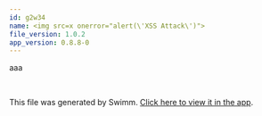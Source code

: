 ```yaml
---
id: g2w34
name: <img src=x onerror="alert(\'XSS Attack\')">
file_version: 1.0.2
app_version: 0.8.8-0
---
```


aaa

<br/>

This file was generated by Swimm. [Click here to view it in the app](http://localhost:5000/repos/Z2l0aHViJTNBJTNBdDElM0ElM0FlcmFuLXN3aW1t/docs/g2w34).
